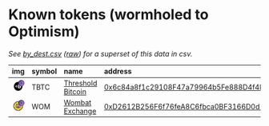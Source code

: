 
Known tokens (wormholed to Optimism)
===================================
_See [by_dest.csv](by_dest.csv) ([raw](https://raw.githubusercontent.com/xlabs/portal-bridge-ui/main/apps/token-list/content/by_dest.csv)) for a superset of this data in csv._

  
| img                                                                                                       | symbol   | name                                                             | address                                                                                                                         |   decimals | origin   | sourceAddress                                                                                                           |   sourceDecimals | markets                                                            | symbol   |
|:----------------------------------------------------------------------------------------------------------|:---------|:-----------------------------------------------------------------|:--------------------------------------------------------------------------------------------------------------------------------|-----------:|:---------|:------------------------------------------------------------------------------------------------------------------------|-----------------:|:-------------------------------------------------------------------|:-----------------|
| ![TBTC](https://raw.githubusercontent.com/xlabs/portal-bridge-ui/main/apps/token-list/assets/TBTC_wh.png) | TBTC     | [Threshold Bitcoin](http://coingecko.com/en/coins/tbtc)          | [0x6c84a8f1c29108F47a79964b5Fe888D4f4D0dE40](https://optimistic.etherscan.io//token/0x6c84a8f1c29108F47a79964b5Fe888D4f4D0dE40) |          8 | solana   | [6DNSN2BJsaPFdFFc1zP37kkeNe4Usc1Sqkzr9C9vPWcU](https://solscan.io/address/6DNSN2BJsaPFdFFc1zP37kkeNe4Usc1Sqkzr9C9vPWcU) |               18 | [threshold network](https://dashboard.threshold.network/TBTC/mint) | TBTC             |
| ![WOM](https://raw.githubusercontent.com/xlabs/portal-bridge-ui/main/apps/token-list/assets/WOM_wh.png)   | WOM      | [Wombat Exchange](http://coingecko.com/en/coins/wombat-exchange) | [0xD2612B256F6f76feA8C6fbca0BF3166D0d13a668](https://optimistic.etherscan.io//token/0xD2612B256F6f76feA8C6fbca0BF3166D0d13a668) |         18 | bsc      | [0xad6742a35fb341a9cc6ad674738dd8da98b94fb1](https://bscscan.com/address/0xad6742a35fb341a9cc6ad674738dd8da98b94fb1)    |               18 |                                                                    | WOM              |